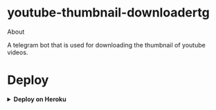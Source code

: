 # youtube-thumbnail-downloadertg

About

A telegram bot that is used for downloading the thumbnail of youtube videos.
# Deploy 

<details>

  <summary><b>Deploy on Heroku</b></summary>

<br/>

<p align="left">

  <a href="https://heroku.com/deploy?template=https://github.com/Achloo/youtube-thumbnail-downloadertg">
     <img height="30px" src="https://img.shields.io/badge/Deploy%20To%20Heroku-blueviolet?style=for-the-badge&logo=heroku">

  </a>

</p>

</details>
